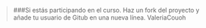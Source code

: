 >###Si estás participando en el curso. Haz un fork del proyecto y añade tu usuario de Gitub en una nueva línea.
ValeriaCouoh
